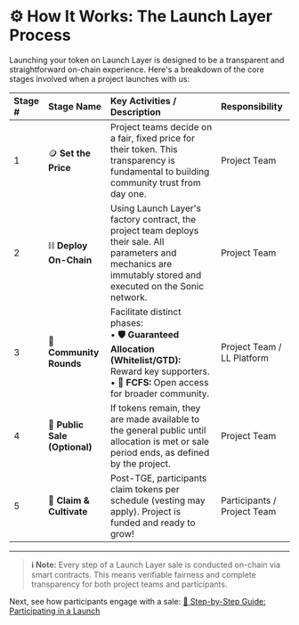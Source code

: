 # ⚙️ How It Works: The Launch Layer Process

Launching your token on Launch Layer is designed to be a transparent and straightforward on-chain experience. Here's a breakdown of the core stages involved when a project launches with us:

| Stage # | Stage Name                      | Key Activities / Description                                                                                                                               | Responsibility     |
| :------ | :------------------------------ | :--------------------------------------------------------------------------------------------------------------------------------------------------------- | :----------------- |
| 1       | 🪙 **Set the Price**            | Project teams decide on a fair, fixed price for their token. This transparency is fundamental to building community trust from day one.                        | Project Team       |
| 2       | ⛓️ **Deploy On-Chain**          | Using Launch Layer's factory contract, the project team deploys their sale. All parameters and mechanics are immutably stored and executed on the Sonic network. | Project Team       |
| 3       | 👥 **Community Rounds**         | Facilitate distinct phases: <br> • **🛡️ Guaranteed Allocation (Whitelist/GTD):** Reward key supporters. <br> • **💨 FCFS:** Open access for broader community.     | Project Team / LL Platform |
| 4       | 📢 **Public Sale (Optional)**   | If tokens remain, they are made available to the general public until allocation is met or sale period ends, as defined by the project.                  | Project Team       |
| 5       | 💸 **Claim & Cultivate**        | Post-TGE, participants claim tokens per schedule (vesting may apply). Project is funded and ready to grow!                                                 | Participants / Project Team |

---

> **ℹ️ Note:** Every step of a Launch Layer sale is conducted on-chain via smart contracts. This means verifiable fairness and complete transparency for both project teams and participants.

Next, see how participants engage with a sale: [📖 Step-by-Step Guide: Participating in a Launch](step-by-step-guide.md) 